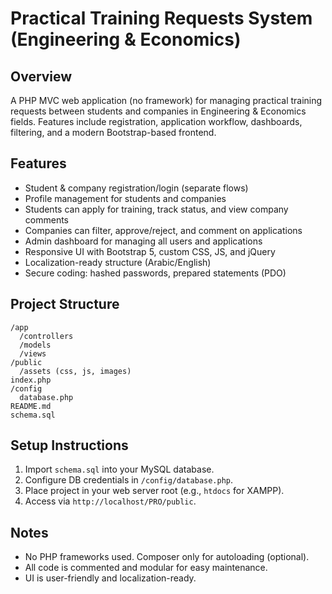 # Practical Training Requests System (Engineering & Economics)

## Overview
A PHP MVC web application (no framework) for managing practical training requests between students and companies in Engineering & Economics fields. Features include registration, application workflow, dashboards, filtering, and a modern Bootstrap-based frontend.

## Features
- Student & company registration/login (separate flows)
- Profile management for students and companies
- Students can apply for training, track status, and view company comments
- Companies can filter, approve/reject, and comment on applications
- Admin dashboard for managing all users and applications
- Responsive UI with Bootstrap 5, custom CSS, JS, and jQuery
- Localization-ready structure (Arabic/English)
- Secure coding: hashed passwords, prepared statements (PDO)

## Project Structure
```
/app
  /controllers
  /models
  /views
/public
  /assets (css, js, images)
index.php
/config
  database.php
README.md
schema.sql
```

## Setup Instructions
1. Import `schema.sql` into your MySQL database.
2. Configure DB credentials in `/config/database.php`.
3. Place project in your web server root (e.g., `htdocs` for XAMPP).
4. Access via `http://localhost/PRO/public`.

## Notes
- No PHP frameworks used. Composer only for autoloading (optional).
- All code is commented and modular for easy maintenance.
- UI is user-friendly and localization-ready. 
